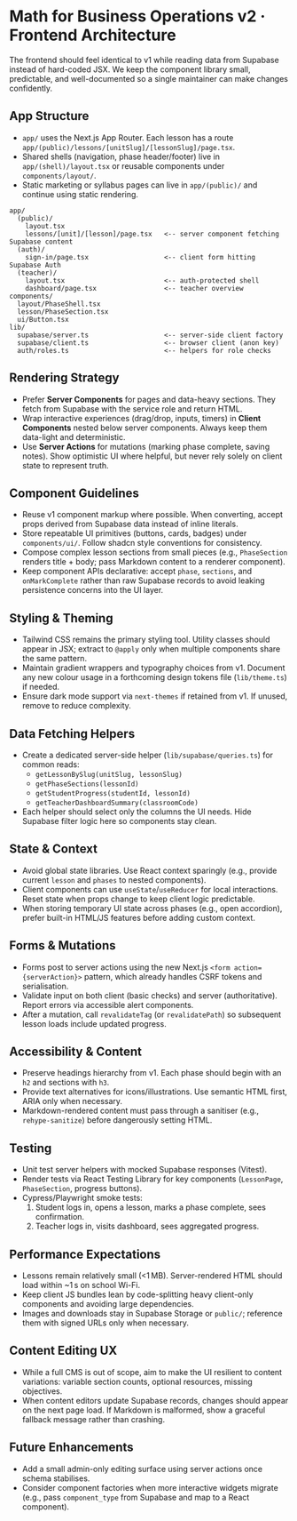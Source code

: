 # Math for Business Operations v2 · Frontend Architecture

The frontend should feel identical to v1 while reading data from Supabase instead of hard-coded JSX. We keep the component library small, predictable, and well-documented so a single maintainer can make changes confidently.

## App Structure
- `app/` uses the Next.js App Router. Each lesson has a route `app/(public)/lessons/[unitSlug]/[lessonSlug]/page.tsx`.
- Shared shells (navigation, phase header/footer) live in `app/(shell)/layout.tsx` or reusable components under `components/layout/`.
- Static marketing or syllabus pages can live in `app/(public)/` and continue using static rendering.

```
app/
  (public)/
    layout.tsx
    lessons/[unit]/[lesson]/page.tsx   <-- server component fetching Supabase content
  (auth)/
    sign-in/page.tsx                   <-- client form hitting Supabase Auth
  (teacher)/
    layout.tsx                         <-- auth-protected shell
    dashboard/page.tsx                 <-- teacher overview
components/
  layout/PhaseShell.tsx
  lesson/PhaseSection.tsx
  ui/Button.tsx
lib/
  supabase/server.ts                   <-- server-side client factory
  supabase/client.ts                   <-- browser client (anon key)
  auth/roles.ts                        <-- helpers for role checks
```

## Rendering Strategy
- Prefer **Server Components** for pages and data-heavy sections. They fetch from Supabase with the service role and return HTML.
- Wrap interactive experiences (drag/drop, inputs, timers) in **Client Components** nested below server components. Always keep them data-light and deterministic.
- Use **Server Actions** for mutations (marking phase complete, saving notes). Show optimistic UI where helpful, but never rely solely on client state to represent truth.

## Component Guidelines
- Reuse v1 component markup where possible. When converting, accept props derived from Supabase data instead of inline literals.
- Store repeatable UI primitives (buttons, cards, badges) under `components/ui/`. Follow shadcn style conventions for consistency.
- Compose complex lesson sections from small pieces (e.g., `PhaseSection` renders title + body; pass Markdown content to a renderer component).
- Keep component APIs declarative: accept `phase`, `sections`, and `onMarkComplete` rather than raw Supabase records to avoid leaking persistence concerns into the UI layer.

## Styling & Theming
- Tailwind CSS remains the primary styling tool. Utility classes should appear in JSX; extract to `@apply` only when multiple components share the same pattern.
- Maintain gradient wrappers and typography choices from v1. Document any new colour usage in a forthcoming design tokens file (`lib/theme.ts`) if needed.
- Ensure dark mode support via `next-themes` if retained from v1. If unused, remove to reduce complexity.

## Data Fetching Helpers
- Create a dedicated server-side helper (`lib/supabase/queries.ts`) for common reads:
  - `getLessonBySlug(unitSlug, lessonSlug)`
  - `getPhaseSections(lessonId)`
  - `getStudentProgress(studentId, lessonId)`
  - `getTeacherDashboardSummary(classroomCode)`
- Each helper should select only the columns the UI needs. Hide Supabase filter logic here so components stay clean.

## State & Context
- Avoid global state libraries. Use React context sparingly (e.g., provide current `lesson` and `phases` to nested components).
- Client components can use `useState`/`useReducer` for local interactions. Reset state when props change to keep client logic predictable.
- When storing temporary UI state across phases (e.g., open accordion), prefer built-in HTML/JS features before adding custom context.

## Forms & Mutations
- Forms post to server actions using the new Next.js `<form action={serverAction}>` pattern, which already handles CSRF tokens and serialisation.
- Validate input on both client (basic checks) and server (authoritative). Report errors via accessible alert components.
- After a mutation, call `revalidateTag` (or `revalidatePath`) so subsequent lesson loads include updated progress.

## Accessibility & Content
- Preserve headings hierarchy from v1. Each phase should begin with an `h2` and sections with `h3`.
- Provide text alternatives for icons/illustrations. Use semantic HTML first, ARIA only when necessary.
- Markdown-rendered content must pass through a sanitiser (e.g., `rehype-sanitize`) before dangerously setting HTML.

## Testing
- Unit test server helpers with mocked Supabase responses (Vitest).  
- Render tests via React Testing Library for key components (`LessonPage`, `PhaseSection`, progress buttons).  
- Cypress/Playwright smoke tests:  
  1. Student logs in, opens a lesson, marks a phase complete, sees confirmation.  
  2. Teacher logs in, visits dashboard, sees aggregated progress.

## Performance Expectations
- Lessons remain relatively small (<1 MB). Server-rendered HTML should load within ~1 s on school Wi-Fi.  
- Keep client JS bundles lean by code-splitting heavy client-only components and avoiding large dependencies.  
- Images and downloads stay in Supabase Storage or `public/`; reference them with signed URLs only when necessary.

## Content Editing UX
- While a full CMS is out of scope, aim to make the UI resilient to content variations: variable section counts, optional resources, missing objectives.  
- When content editors update Supabase records, changes should appear on the next page load. If Markdown is malformed, show a graceful fallback message rather than crashing.

## Future Enhancements
- Add a small admin-only editing surface using server actions once schema stabilises.  
- Consider component factories when more interactive widgets migrate (e.g., pass `component_type` from Supabase and map to a React component).
